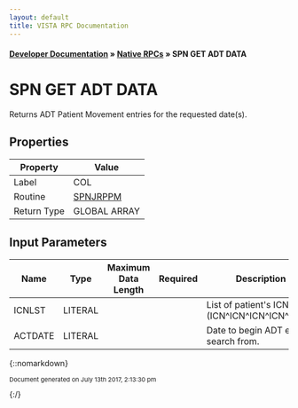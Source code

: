 ```yaml
---
layout: default
title: VISTA RPC Documentation
---
```


#### [Developer Documentation](../index) &#187; [Native RPCs](TableOfContents) &#187; SPN GET ADT DATA<br/>
# SPN GET ADT DATA

Returns ADT Patient Movement entries for the requested date(s).

## Properties

Property | Value
--- | ---
Label | COL
Routine | [SPNJRPPM](http://code.osehra.org/dox/Routine_SPNJRPPM_source.html)
Return Type | GLOBAL ARRAY


## Input Parameters

Name | Type | Maximum Data Length | Required | Description
--- | --- | --- | --- | ---
ICNLST | LITERAL |  |  | List of patient&#x27;s ICNs (ICN^ICN^ICN^ICN^ICN...)
ACTDATE | LITERAL |  |  | Date to begin ADT entry search from.



{::nomarkdown} <br/><p style="font-size: 11px">Document generated on July 13th 2017, 2:13:30 pm</p>{:/}